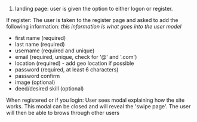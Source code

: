 1. landing page:
user is given the option to either logon or register.

If register:
The user is taken to the register page and asked to add the following information:
*this information is what goes into the user model*
- first name (required)
- last name (required)
- username (required and unique)
- email (required, unique, check for '@' and '.com')
- location (required) - add geo location if possible
- password (required, at least 6 characters)
- password confirm
- image (optional)
- deed/desired skill (optional)

When registered or if you login:
User sees modal explaining how the site works.
This modal can be closed and will reveal the 'swipe page'.
The user will then be able to brows through other users
